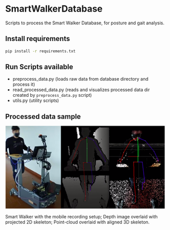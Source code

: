 # SmartWalkerDatabase
Scripts to process the Smart Walker Database, for posture and gait analysis.


## Install requirements
```bash
pip install -r requirements.txt 
```


## Run Scripts available
* preprocess_data.py                (loads raw data from database directory and process it)
* read_processed_data.py            (reads and visualizes processed data dir created by `preprocess_data.py` script)
* utils.py                          (utility scripts)


## Processed data sample

![DatabaseData.png](DatabaseData.png)

Smart  Walker  with  the  mobile  recording  setup; Depth image overlaid with projected 2D skeleton; Point-cloud overlaid with aligned 3D skeleton.
